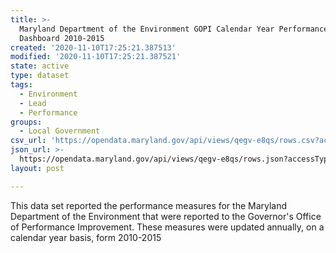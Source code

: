```yaml
---
title: >-
  Maryland Department of the Environment GOPI Calendar Year Performance Measure
  Dashboard 2010-2015
created: '2020-11-10T17:25:21.387513'
modified: '2020-11-10T17:25:21.387521'
state: active
type: dataset
tags:
  - Environment
  - Lead
  - Performance
groups:
  - Local Government
csv_url: 'https://opendata.maryland.gov/api/views/qegv-e8qs/rows.csv?accessType=DOWNLOAD'
json_url: >-
  https://opendata.maryland.gov/api/views/qegv-e8qs/rows.json?accessType=DOWNLOAD
layout: post

---
```

This data set reported the performance measures for the Maryland Department of the Environment that were reported to the Governor's Office of Performance Improvement.  These measures were updated annually, on a calendar year basis, form 2010-2015
